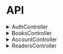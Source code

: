 # API
<details><summary>AuthController</summary>
<details><summary><code>GET</code> <code><b>/api/auth/checkauth</b></code> <code>(Проверка)</code></summary>

Возвращает
	
	'auth' => true,
	'token' => 'xsfsgrddgrge454etre6ytgrfy45',
	'session' => '35435trdgd5ed4trt4g',
	'expired' => 86400,
	'timeout' => 86400,
	'user_data' => [
	  'id' => 1,
	  'login' => 'user', //имя//
	  'sname' => 'ivanov', // фамилия //
	  'fname' => 'ivan', //имя//
	  'lname' => 'ivanich', //отчество//
	  'gender' => 1,
	  'email' => 'user@example.com',
	  'tel' => '87011234567',
	  'about' => 'i am proger',
	  'iin' => '123456789012',
	  'avatar' => 'img.png',
	],
	
</details>

<details><summary><code>POST</code> <code><b>/api/auth/login</b></code> <code>(Логин, авторизация)</code></summary>
	
Принимает
	
	$data = $request->input();
	$username = 'login' //имя//
	$password = 'qwerty12345' //пароль//
	
Возвращает
	
	'token' => 'xsfsgrddgrge454etre6ytgrfy45',
	'session' => '35435trdgd5ed4trt4g',
	'expired' => 86400,
	'timeout' => 86400,
	'user_data' =>  [
	  'id' => 1,
	  'login' => 'user', //имя//
	  'sname' => 'ivanov', // фамилия //
	  'fname' => 'ivan', //имя//
	  'lname' => 'ivanich', //отчество//
	  'gender' => 1,
	  'email' => 'user@example.com',
	  'tel' => '87011234567',
	  'about' => 'i am proger',
	  'iin' => '123456789012',
	  'avatar' => 'img.png', \\Аватарка\\
	],

</details>

<details><summary><code>GET</code> <code><b>/api/auth/logout</b></code> <code>(Деавторизация)</code></summary>

Возвращает
	
	'success' => true, \\Выход с аккаунта, перебрасывает на страницу входа\\

</details>
</details>

<details><summary>BooksController</summary>

<details><summary><code>GET</code> <code><b>/api/books</b></code> <code>(Книги)</code></summary>

Принимает

	$data = $request->input();

Возвращает

	'list' => $list, \\список книг\\
	'count' => $count, \\кол-во книг\\

</details>

<details><summary><code>POST</code> <code><b>/api/books</b></code> <code>(Книги)</code></summary>

Принимает

```json
{
  "id": "21312312", "//айди записи//"
  "reader_id": "2121312312", "//айди читателя//"
  "book_id": "21312321", "//айди книги//"
  "date_start": "1 января 2025", "//дата выдачи//"
  "date_end_plan": "10 января 2026", //дата возвращения//
  "date_end_fact": "15 января 2026", "//дата возвращения по факту//"
}
```

Возвращает

```json
{
  "list": [
    {
      "id": 1,
      "fio": "test student",
      "group": "vtipob-42",
      "iin": "4294967295"
    },
    {
      "id": 2,
      "fio": "test student 2",
      "group": "vtipob-42",
      "iin": "4294967294"
    }
  ],
  "count": 2
}
```

</details>

<details><summary><code>GET</code> <code><b>/api/books/{id}</b></code> <code>(Книги по id)</code></summary>

Принимает

	\\КНИГА ПО АЙДИ\\
	
Возвращает

	{
	"id": 3,
	"name": "dsadsa",
	"count": 1,
	"publishing": ""
	}

</details>

<details><summary><code>POST</code> <code><b>/api/books/{id}</b></code> <code>(Книги по id)</code></summary>

Принимает

	$name = 'namebook ivana';
	$count = 1;

Возвращает

	'success' => $success,

</details>

<details><summary><code>DELETE</code> <code><b>/books/{id}</b></code> <code>(Книги по id)</code></summary>

Возвращает

	'success' => $success,

</details>

<details><summary><code>GET</code> <code><b>/api/books-issued</b></code> <code>(Выдача книг)</code></summary>

Принимает

	$data = $request->input();

Возвращает

	'list' => $list,
	'count' => $count,

</details>

<details><summary><code>POST</code> <code><b>/api/books-issued</b></code> <code>(POST параметр Выдача Книги)</code></summary>

Принимает

	$book_id = '32432432';
	$reader_id = '423432432';
	$date_start = '1 января 2025';
	$date_end = '15 января 2026';

Возвращает

	'id' => 1,
	'success' => true,

</details>

<details><summary><code>GET</code> <code><b>/api/books-issued</b></code> <code>(Выдача Книги)</code></summary>

Принимает

	\\ВЫДАЧА КНИГИ\\

</details>

<details><summary><code>POST</code> <code><b>/api/books-issued</b></code> <code>(POST параметр выдача Книги)</code></summary>

Принимает

	$date_end = '15 января 2026';

Возвращает

	'success' => $success, \\ВЫДАЧА КНИГИ С ДАТОЙ\\\\

</details>

<details><summary><code>DELETE</code> <code><b>/api/books-issued</b></code> <code>(Удаление выданной книги)</code></summary>

Возвращает

	'success' => $success, \\УДАЛЕНИЕ КНИГИ\\

</details>
</details>

<details><summary>AccountController</summary>
<details><summary><code>GET</code> <code><b>/api/user</b></code> <code>(Пользователь)</code></summary>

Принимает

	$login = 'Логин'
	$idUser = 'Айди Пользователя'
	
Возвращает

	'list' => $list,
	'count' => $count,

</details>	
<details><summary><code>POST</code> <code><b>/api/user</b></code> <code>(POST параметр Пользователя)</code></summary>

Принимает

	$name = 'ivan'
	$count = '2';
	
Возвращает

	'id' => $id, \\\\
	'success' => (bool)$id,
	
</details>

<details><summary><code>GET</code> <code><b>/api/user{id}</b></code> <code>(Пользователь по id)</code></summary>

Принимает

\\ПОИСК ПОЛЬЗОВАТЕЛЯ ПО АЙДИ\\
	
</details>

<details><summary><code>POST</code> <code><b>/api/user{id}</b></code> <code>(POST параметр Пользователя по id)</code></summary>

Принимает
	
	$name => 'ivan';
	$count => 1;
	
Возвращает

	'success' => $success, \\добавление пользователя\\
	
</details>
	
<details><summary><code>DELETE</code> <code><b>/api/user{id}</b></code> <code>(Удаление Пользователя по id)</code></summary>

Возвращает

	success' => $success, \\удаление пользователя по айди\\
	
</details>
</details>

<details><summary>ReadersController</summary>
<details><summary><code>GET</code> <code><b>/api/readers</b></code> <code>(Читатели)</code></summary>
	
Возвращает

	'list' => $list, \\выдача список читателей\\
	'count' => $count, \\кол-во выданных книг\\

</details>

<details><summary><code>POST</code> <code><b>/api/readers</b></code> <code>(Читатели)</code></summary>

Принимает

	$fio = 'Ivan Ivanov Ivanovih'
	$group = 'POb-42';
	$iin = '123456789012';
		
Возвращает

	'id' => $id, \\айди\\
	'success' => (bool)$id, \\выдача информации\\

</details>

<details><summary><code>GET</code> <code><b>/api/readers/{id}</b></code> <code>(Читатель по id)</code></summary>

\\ ПОИСК ЧИТАТЕЛЯ ПО АЙДИ \\

</details>

<details><summary><code>POST</code> <code><b>/api/readers/{id}</b></code> <code>(POST параметр Читатель по id)</code></summary>

Принимает

	$fio => 'ivanov ivan ivanich'
	$group => 'POb-42';
	$iin => '123456789012';
	
Возвращает

	'success' => $success, \\информация о студенте\\
	
</details>

<details><summary><code>DELETE</code> <code><b>/api/readers/{id}</b></code> <code>(Удаление Читателя по id)</code></summary>

Возвращает

	'success' => $success, \\получение id читателя\\
	
</details>

<details><summary><code>GET</code> <code><b>/api/readers-debtors</b></code> <code>(Читатели должники)</code></summary>
	
Возвращает

	'list' => $list, \\выдаёт список читателей должников\\
	'count' => $count, \\кол-во книг которые они не вернули\\
	
</details>

<details><summary><code>GET</code> <code><b>/api/readers-debtors</b></code> <code>(Читатели должники)</code></summary>
	
Возвращает

	'list' => $list, \\выдаёт список читателей должников\\
	'count' => $count, \\кол-во книг которые они не вернули\\
	
</details>
